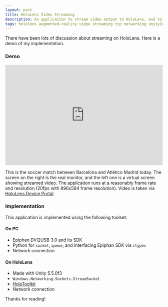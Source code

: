 ```yaml
---
layout: post
title: HoloLens Video Streaming
description: An applicaiton to stream video output to HoloLens, and to display the virtual video in 3D environment. TCP communication and JPEG compression are applied.
tags: hololens augmented-reality video streaming tcp networking unity3d
---
```


There have been lots of discussion about streaming on HoloLens. Here is a demo of my implementation.

### Demo

<p class="full-width">
<iframe width="100%" style="height:20rem" src="https://www.youtube.com/embed/RJ2GBQWfjvg?cc_load_policy=1" frameborder="0" allowfullscreen></iframe>
</p>

This is the soccer match between Barcelona and Atlético Madrid today. The screen on the right is the real monitor, and the left one is a virtual screen showing streamed video. 
The application runs at a reasonably frame rate and resolution (20fps with 896x594 frame resolution). Video is taken via [HoloLens Device Portal](https://developer.microsoft.com/en-us/windows/holographic/using_the_windows_device_portal).

### Implementation

This application is implemented using the following toolset:

#### On PC

* Epiphan DVI2USB 3.0 and its SDK
* Python for `socket`, `queue`, and interfacing Epiphan SDK via `ctypes`
* Network connection

#### On HoloLens

* Made with Unity 5.5.0f3
* `Windows.Networking.Sockets.StreamSocket`
* [HoloToolkit](https://github.com/Microsoft/HoloToolkit-Unity)
* Network connection




Thanks for reading!  <i class="em em-lq"></i>
